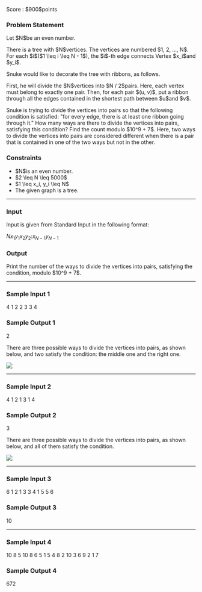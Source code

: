 
<div>

<span>

<span>

<p>
Score : $900$points
</p>

<div>

<section>

### **Problem Statement**

<p>
Let $N$be an even number.
</p>

<p>
There is a tree with $N$vertices.
The vertices are numbered $1, 2, ..., N$.
For each $i$($1 \leq i \leq N - 1$), the $i$-th edge connects Vertex $x_i$and $y_i$.
</p>

<p>
Snuke would like to decorate the tree with ribbons, as follows.
</p>

<p>
First, he will divide the $N$vertices into $N / 2$pairs.
Here, each vertex must belong to exactly one pair.
Then, for each pair $(u, v)$, put a ribbon through all the edges contained in the shortest path between $u$and $v$.
</p>

<p>
Snuke is trying to divide the vertices into pairs so that the following condition is satisfied: "for every edge, there is at least one ribbon going through it."
How many ways are there to divide the vertices into pairs, satisfying this condition?
Find the count modulo $10^9 + 7$.
Here, two ways to divide the vertices into pairs are considered different when there is a pair that is contained in one of the two ways but not in the other.
</p>

</section>

</div>

<div>

<section>

### **Constraints**

<ul>

<li>
$N$is an even number.
</li>

<li>
$2 \leq N \leq 5000$
</li>

<li>
$1 \leq x_i, y_i \leq N$
</li>

<li>
The given graph is a tree.
</li>

</ul>

</section>

</div>

---

<div>

<div>

<section>

### **Input**

<p>
Input is given from Standard Input in the following format:
</p>

<div>

$N$$x_1$$y_1$$x_2$$y_2$$:$$x_{N - 1}$$y_{N - 1}$
</div>

</section>

</div>

<div>

<section>

### **Output**

<p>
Print the number of the ways to divide the vertices into pairs, satisfying the condition, modulo $10^9 + 7$.
</p>

</section>

</div>

</div>

---

<div>

<section>

### **Sample Input 1**

<div>

4
1 2
2 3
3 4

</div>

</section>

</div>

<div>

<section>

### **Sample Output 1**

<div>

2

</div>

<p>
There are three possible ways to divide the vertices into pairs, as shown below, and two satisfy the condition: the middle one and the right one.
</p>

<p>

<img src="https://img.atcoder.jp/arc101/2d7584d2e0736f746aa9d54e1bf31e28.png">

</img>

</p>

</section>

</div>

---

<div>

<section>

### **Sample Input 2**

<div>

4
1 2
1 3
1 4

</div>

</section>

</div>

<div>

<section>

### **Sample Output 2**

<div>

3

</div>

<p>
There are three possible ways to divide the vertices into pairs, as shown below, and all of them satisfy the condition.
</p>

<p>

<img src="https://img.atcoder.jp/arc101/2de530ed2e64d0161ee6b989d1946261.png">

</img>

</p>

</section>

</div>

---

<div>

<section>

### **Sample Input 3**

<div>

6
1 2
1 3
3 4
1 5
5 6

</div>

</section>

</div>

<div>

<section>

### **Sample Output 3**

<div>

10

</div>

</section>

</div>

---

<div>

<section>

### **Sample Input 4**

<div>

10
8 5
10 8
6 5
1 5
4 8
2 10
3 6
9 2
1 7

</div>

</section>

</div>

<div>

<section>

### **Sample Output 4**

<div>

672

</div>

</section>

</div>

</span>

</span>

</div>

